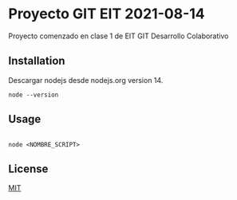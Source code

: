 # Proyecto GIT EIT 2021-08-14

Proyecto comenzado en clase 1 de EIT GIT Desarrollo Colaborativo

## Installation

Descargar nodejs desde nodejs.org version 14.

```nodejs
node --version
```

## Usage

```nodejs

node <NOMBRE_SCRIPT>

```

## License
[MIT](https://choosealicense.com/licenses/mit/)